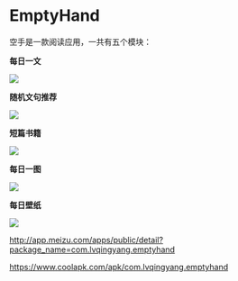 # EmptyHand
空手是一款阅读应用，一共有五个模块：


**每日一文**

![](http://i3.res.meizu.com/fileserver/app_ad_snap/187/2b4e88f3693142b7b25e6a50195a1e1a.jpg)

**随机文句推荐**

![](http://i3.res.meizu.com/fileserver/app_ad_snap/187/72bc9f1fe78143b7a68343c1220f2478.jpg)

**短篇书籍**

![](http://i3.res.meizu.com/fileserver/app_ad_snap/187/3d653ba5d63042a1a62addd339e2220c.jpg)

**每日一图**

![](http://i3.res.meizu.com/fileserver/app_ad_snap/187/ac7043f1bd414fb9916653e5201dcc9d.jpg)

**每日壁纸**

![](http://i3.res.meizu.com/fileserver/app_ad_snap/187/33c7d29b13af4053a15e526fe09bce10.jpg)


http://app.meizu.com/apps/public/detail?package_name=com.lvqingyang.emptyhand

https://www.coolapk.com/apk/com.lvqingyang.emptyhand

